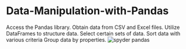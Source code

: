 # Data-Manipulation-with-Pandas
Access the Pandas library. Obtain data from CSV and Excel files. Utilize DataFrames to structure data. Select certain sets of data. Sort data with various criteria Group data by properties.
![spyder pandas](https://github.com/Mikedweb/Data-Manipulation-with-Pandas/assets/42615032/7f61f022-ed97-48a5-bf75-931635edb1ed)

